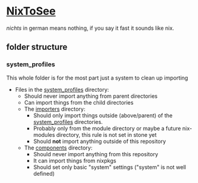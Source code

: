 # [NixToSee](https://git.katzies.win/Ranomier/NixToSee)

*nichts* in german means nothing, if you say it fast it sounds like nix.

## folder structure

### system_profiles

This whole folder is for the most part just a system to clean up importing

- Files in the [system_profiles](system_profiles) directory:
  - Should never import anything from parent directories
  - Can import things from the child directories
  - The [importers](system_profiles/importers) directory:
    - Should only import things outside (above/parent) of the [system_profiles](system_profiles) directories.
    - Probably only from the module directory or maybe a future nix-modules directory,
      this rule is not set in stone yet
    - Should **not** import anything outside of this repository
  - The [components](system_profiles/components) directory:
    - Should never import anything from this repository
    - It can import things from nixpkgs
    - Should set only basic "system" settings
      ("system" is not well defined)
